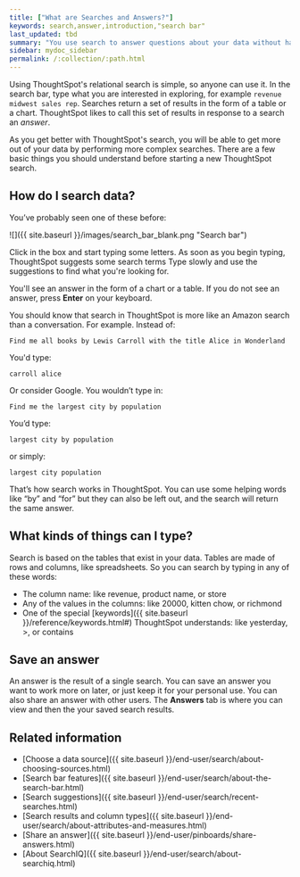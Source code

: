 ```yaml
---
title: ["What are Searches and Answers?"]
keywords: search,answer,introduction,"search bar"
last_updated: tbd
summary: "You use search to answer questions about your data without having to consult a data analyst."
sidebar: mydoc_sidebar
permalink: /:collection/:path.html
---
```

Using ThoughtSpot's relational search is simple, so anyone can use it. In the
search bar, type what you are interested in exploring, for example `revenue
midwest sales rep`. Searches return a set of results in the form of a table or a
chart. ThoughtSpot likes to call this set of results in response to a search an
_answer_.

As you get better with ThoughtSpot's search, you will be able to get more out of
your data by performing more complex searches.  There are a few basic things you
should understand before starting a new ThoughtSpot search.

## How do I search data?

You’ve probably seen one of these before:

 ![]({{ site.baseurl }}/images/search_bar_blank.png "Search bar")

Click in the box and start typing some letters. As soon as you begin typing, ThoughtSpot suggests some search terms Type slowly and use the suggestions to find what you're looking for.

You'll see an answer in the form of a chart or a table. If you do not see an answer, press **Enter** on your keyboard.

You should know that search in ThoughtSpot is more like an Amazon search than a conversation. For example. Instead of:

```
Find me all books by Lewis Carroll with the title Alice in Wonderland
```

You'd type:

```
carroll alice
```

Or consider Google. You wouldn’t type in:

```
Find me the largest city by population
```

You’d type:

```
largest city by population
```

or simply:

```
largest city population
```

That’s how search works in ThoughtSpot. You can use some helping words like “by” and “for” but they can also be left out, and the search will return the same answer.

## What kinds of things can I type?

Search is based on the tables that exist in your data. Tables are made of rows and columns, like spreadsheets. So you can search by typing in any of these words:

-   The column name: like revenue, product name, or store
-   Any of the values in the columns: like 20000, kitten chow, or richmond
-   One of the special [keywords]({{ site.baseurl }}/reference/keywords.html#) ThoughtSpot understands: like yesterday, &gt;, or contains

## Save an answer

An answer is the result of a single search. You can save an answer you want to work more on later, or just keep it for your personal use. You can also share an answer with other users.  The **Answers** tab is where you can view and then the your saved search results.

## Related information

-   [Choose a data source]({{ site.baseurl }}/end-user/search/about-choosing-sources.html)  
-   [Search bar features]({{ site.baseurl }}/end-user/search/about-the-search-bar.html)  
-   [Search suggestions]({{ site.baseurl }}/end-user/search/recent-searches.html)  
-   [Search results and column types]({{ site.baseurl }}/end-user/search/about-attributes-and-measures.html)  
-   [Share an answer]({{ site.baseurl }}/end-user/pinboards/share-answers.html)
-   [About SearchIQ]({{ site.baseurl }}/end-user/search/about-searchiq.html)
